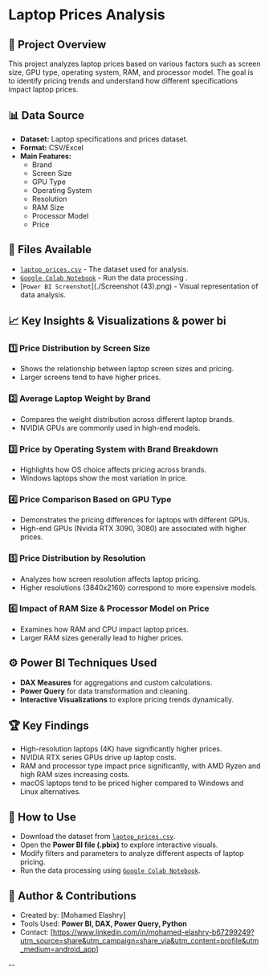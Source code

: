 # Laptop Prices Analysis

## 📌 Project Overview
This project analyzes laptop prices based on various factors such as screen size, GPU type, operating system, RAM, and processor model. The goal is to identify pricing trends and understand how different specifications impact laptop prices.

## 📊 Data Source
- **Dataset:** Laptop specifications and prices dataset.
- **Format:** CSV/Excel
- **Main Features:**
  - Brand
  - Screen Size
  - GPU Type
  - Operating System
  - Resolution
  - RAM Size
  - Processor Model
  - Price

## 📂 Files Available
- [`laptop_prices.csv`](./laptop_prices.csv) - The dataset used for analysis.
- [`Google Colab Notebook`](https://colab.research.google.com/drive/1PPja0Dtif_jE1hLwCC_R6b3IbXw_FZX_) - Run the data processing .
- [`Power BI Screenshot`](./Screenshot (43).png) - Visual representation of data analysis.

## 📈 Key Insights & Visualizations & power bi

### 1️⃣ **Price Distribution by Screen Size**
- Shows the relationship between laptop screen sizes and pricing.
- Larger screens tend to have higher prices.

### 2️⃣ **Average Laptop Weight by Brand**
- Compares the weight distribution across different laptop brands.
- NVIDIA GPUs are commonly used in high-end models.

### 3️⃣ **Price by Operating System with Brand Breakdown**
- Highlights how OS choice affects pricing across brands.
- Windows laptops show the most variation in price.

### 4️⃣ **Price Comparison Based on GPU Type**
- Demonstrates the pricing differences for laptops with different GPUs.
- High-end GPUs (Nvidia RTX 3090, 3080) are associated with higher prices.

### 5️⃣ **Price Distribution by Resolution**
- Analyzes how screen resolution affects laptop pricing.
- Higher resolutions (3840x2160) correspond to more expensive models.

### 6️⃣ **Impact of RAM Size & Processor Model on Price**
- Examines how RAM and CPU impact laptop prices.
- Larger RAM sizes generally lead to higher prices.

## ⚙️ Power BI Techniques Used
- **DAX Measures** for aggregations and custom calculations.
- **Power Query** for data transformation and cleaning.
- **Interactive Visualizations** to explore pricing trends dynamically.

## 🏆 Key Findings
- High-resolution laptops (4K) have significantly higher prices.
- NVIDIA RTX series GPUs drive up laptop costs.
- RAM and processor type impact price significantly, with AMD Ryzen and high RAM sizes increasing costs.
- macOS laptops tend to be priced higher compared to Windows and Linux alternatives.

## 🔗 How to Use
- Download the dataset from [`laptop_prices.csv`](./laptop_prices.csv).
- Open the **Power BI file (.pbix)** to explore interactive visuals.
- Modify filters and parameters to analyze different aspects of laptop pricing.
- Run the data processing using [`Google Colab Notebook`](https://colab.research.google.com/drive/1PPja0Dtif_jE1hLwCC_R6b3IbXw_FZX_).

## 📢 Author & Contributions
- Created by: [Mohamed Elashry]
- Tools Used: **Power BI, DAX, Power Query, Python**
- Contact: [https://www.linkedin.com/in/mohamed-elashry-b67299249?utm_source=share&utm_campaign=share_via&utm_content=profile&utm_medium=android_app]

--
